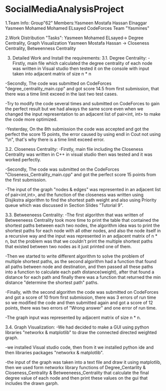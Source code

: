 # SocialMediaAnalysisProject
1.Team Info:
Group"62"
Members:Yasmeen Mostafa Hassan Elnaggar      Yasmeen Mohamed Mohamed ELsayed
CodeForces Team "Yasmines" 


2.Work Distribution "Tasks":
Yasmeen Mohamed ELsayed-> Degree Centrality, Graph Visualization
Yasmeen Mostafa Hassan -> Closeness Centrality, Betweenness Centrality


3. Detailed Work and Install the requirements:
 3.1. Degree Centrality:
  -Firstly, main file which calculated the degree centrality of each node was written in Visual studio then tested it on the console with input taken into adjacent matrix of size n * n

  -Secondly, The code was submitted on CodeForces  "degree_centrality_main.cpp"  and got score 14.5 from first submission, that there was a time limit exceed in the last two test cases.

  -Try to modify the code several times and submitted on CodeForces to gain the perfect result but we had always the same score even when we changed the input representation to an adjacent list of pair<int, int> to make the code more optimized.

  -Yesterday, On the 8th submission the code was accepted and got the perfect the score 15 points, the error caused by using endl in Cout not using "\n", that's why there is a time limit exceed error.


 3.2. Closeness Centrality:
  -Firstly, main file including the Closeness Centrality was written in C++ in visual studio then was tested and it was worked perfectly.

  -Secondly, The code was submitted on the CodeForces "Closeness_Centrality_main.cpp" and got the perfect score 15 points from the first submission.

  -The input of the graph "nodes & edges" was represented in an adjacent list of pair<int,int>, and the function of the closeness was written using Disjikstra algorithm to find the shortest path weight and also using Priority queue which was discussed in Section Slides "Tutorial 9".


 3.3. Betweeneess Centrality:
   -The first algorithm that was written of Betweeneess Centrality took more time to print the table that contained the shortest paths between each two nodes, the algorithm idea was to print the shortest paths for each node with all other nodes, and also the node itself in a recursive way and the input was represented in an adjacent matrix of n * n, but the problem was that we couldn't print the multiple shortest paths that existed between two nodes as it just printed one of them. 

   -Then we started to write different algorithm to solve the problem of multiple shortest paths, as the second algorithm had a function that found all paths between node and destination, and then passed all these paths into a function to calculate each path distance(weight), after that found a distance for each path and finally there was a function that returned the min distance "determine the shortest path" paths.
 
   -Finally, with the second algorithm the code was submitted on CodeForces and got a score of 10 from first submission, there was 3 errors of run time so we modified the code and then submitted again and got a score of 12 points, there was two errors of "Wrong answer" and one error of run time.

   -The graph input was represented by adjacent matrix of size n * n. 


  3.4. Graph Visualization:
   -We had decided to make a GUI using python libraries "networkx & matplotlib" to draw the connected directed weighted graph.

   -we installed Visual studio code, then from it we installed python ide and then libraries packages "networkx & matplotlib".

   -the input of the graph was taken into a text file and draw it using matplotlib, then we used form networkx library functions of Degree_Centarlity & Closeness_Centrality & Betweeneess_Centrality that calculate the final degree value of each node and then print these values on the gui that includes the drawn garph.
